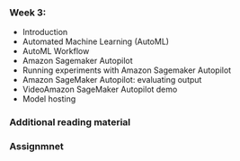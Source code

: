 ### Week 3:
- Introduction
- Automated Machine Learning (AutoML)
- AutoML Workflow
- Amazon Sagemaker Autopilot
- Running experiments with Amazon Sagemaker Autopilot
- Amazon SageMaker Autopilot: evaluating output
- VideoAmazon SageMaker Autopilot demo
- Model hosting

### Additional reading material


### Assignmnet 
